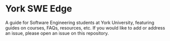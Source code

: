 # York SWE Edge

A guide for Software Engineering students at York University, featuring guides on courses, FAQs, resources, etc. If you would like to add or address an issue, please open 
an issue on this repository. 
